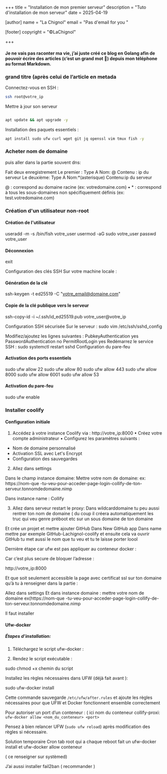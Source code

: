 +++
title = "Installation de mon premier serveur"
description = "Tuto d'installation de mon serveur"
date = 2025-04-19

[author]
name = "La Chignol"
email = "Pas d'email for you "

[footer]
copyright = "©LaChignol"

+++


#### Je ne vais pas raconter ma vie, j’ai juste créé ce blog en Golang afin de pouvoir écrire des articles (c’est un grand mot 🤦) depuis mon téléphone au format Markdown.

### grand titre (après celui de l’article en metada

Connectez-vous en SSH :

```sh
ssh root@votre_ip

```

Mettre à jour son serveur

```sh

apt update && apt upgrade -y

```

Installation des paquets essentiels :

```sh
apt install sudo ufw curl wget git jq openssl vim tmux fish -y
```
### Acheter nom de domaine

puis aller dans la partie souvent dns:

Fait deux enregistrement
Le premier :
Type A
Nom: @
Contenu : ip du serveur
Le deuxième:
Type A
Nom:*(asterisque)
Contenu:ip du serveur 

@ : correspond au domaine racine (ex: votredomaine.com)
• * : correspond à tous les sous-domaines non spécifiquement définis (ex: test.votredomaine.com)


### Création d'un utilisateur non-root
#### Création de l'utilisateur
useradd -m -s /bin/fish votre_user
usermod -aG sudo votre_user
passwd votre_user

#### Déconnexion
exit


Configuration des clés SSH
Sur votre machine locale :
#### Génération de la clé
ssh-keygen -t ed25519 -C "votre_email@domaine.com"

#### Copie de la clé publique vers le serveur
ssh-copy-id -i ~/.ssh/id_ed25519.pub votre_user@votre_ip


Configuration SSH sécurisée
Sur le serveur :
sudo vim /etc/ssh/sshd_config

Modifiez/ajoutez les lignes suivantes :
PubkeyAuthentication yes
PasswordAuthentication no
PermitRootLogin yes
Redémarrez le service SSH :
sudo systemctl restart sshd
Configuration du pare-feu

#### Activation des ports essentiels
sudo ufw allow 22
sudo ufw allow 80
sudo ufw allow 443
sudo ufw allow 8000
sudo ufw allow 6001
sudo ufw allow 53


#### Activation du pare-feu
sudo ufw enable

### Installer coolify

#### Configuration initiale
1. Accédez à votre instance Coolify via : http://votre_ip:8000
• Créez votre compte administrateur
• Configurez les paramètres suivants :
- Nom de domaine personnalisé
- Activation SSL avec Let's Encrypt
- Configuration des sauvegardes

2. Allez dans settings

Dans le champ instance domaine:
Mettre votre nom de domaine:
ex: https://nom-que -tu-veu-pour-acceder-page-login-collify-de-ton-serveur.tonnomdedomaine.nimp

Dans instance name :
Collify


3. Allez dans serveur 
restart le proxy:
Dans wildcarddomaine tu peu aussi rentrer ton nom de domaine ( du coup il créera automatiquement les truc qui veu genre préboot etc sur un sous domaine de ton domaine

Et crée un projet et mettre ajouter GitHub
Dans New GitHub app
Dans name mettre par exemple GitHub-Lachignol-coolify et ensuite cela va ouvrir GitHub tu met aussi le nom que tu veu et tu te laisse porter loool

Dernière étape car ufw est pas appliquer au conteneur docker :

Car c’est plus secure de bloquer l’adresse :

http://votre_ip:8000

Et que soit seulement accessible la page avec certificat ssl sur ton domaine qu’à tu à renseigner dans la partie :

Allez dans settings
Et dans instance domaine :
mettre votre nom de domaine ex(https://nom-que -tu-veu-pour-acceder-page-login-collify-de-ton-serveur.tonnomdedomaine.nimp

Il faut installer

#### Ufw-docker

##### Étapes d’installation:
1. Téléchargez le script ufw-docker :

2. Rendez le script exécutable :

sudo chmod +x chemin du script

Installez les règles nécessaires dans UFW (déjà fait avant ):


sudo ufw-docker install

Cette commande sauvegarde `/etc/ufw/after.rules` et ajoute les règles nécessaires pour que UFW et Docker fonctionnent ensemble correctement


Pour autoriser un port d’un conteneur :
( ici nom du conteneur collify-proxi:
`ufw-docker allow <nom_du_conteneur> <port>`

Pensez à bien relancer UFW (`sudo ufw reload`) après modification des règles si nécessaire.

Solution temporaire
Cron tab root qui a chaque reboot fait un ufw-docker install et ufw-docker allow conteneur

( ce renseigner sur systèmed)

J’ai aussi installer fail2ban ( recommander )

